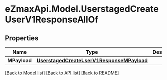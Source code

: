 
# eZmaxApi.Model.UserstagedCreateUserV1ResponseAllOf

## Properties

Name | Type | Description | Notes
------------ | ------------- | ------------- | -------------
**MPayload** | [**UserstagedCreateUserV1ResponseMPayload**](UserstagedCreateUserV1ResponseMPayload.md) |  | 

[[Back to Model list]](../README.md#documentation-for-models)
[[Back to API list]](../README.md#documentation-for-api-endpoints)
[[Back to README]](../README.md)

